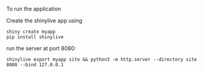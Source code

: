 To run the application 

Create the shinylive app using

```
shiny create myapp
pip install shinylive
```

run the server at port 8080:

```
shinylive export myapp site && python3 -m http.server --directory site 8008 --bind 127.0.0.1
```